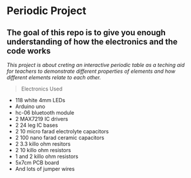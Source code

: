 # Periodic Project
## The goal of this repo is to give you enough understanding of how the electronics and the code works
*This project is about creting an interactive periodic table as a teching aid for teachers to demonstrate different properties of elements and how different elements relate to each other.*
> Electronics Used
* 118 white 4mm LEDs
* Arduino uno
* hc-06 bluetooth module
* 2 MAX7219 IC drivers
* 2 24 leg IC bases
* 2 10 micro farad electrolyte capacitors
* 2 100 nano farad ceramic capacitors
* 2 3.3 killo ohm resitors
* 2 10 killo ohm resistors
* 1 and 2 killo ohm resistors
* 5x7cm PCB board
* And lots of jumper wires
